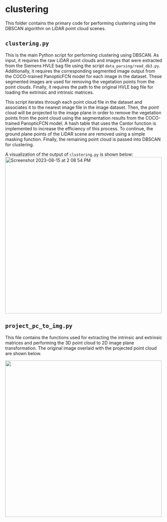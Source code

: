# clustering
This folder contains the primary code for performing clustering using the DBSCAN algorithm on LiDAR point cloud scenes.

## `clustering.py`
This is the main Python script for performing clustering using DBSCAN. As input, it requires the raw LiDAR point clouds and images that were extracted from the Siemens HVLE bag file using the script `data_parsing/read_db3.py`. Additionally, it requires the corresponding segmented image output from the COCO-trained PanopticFCN model for each image in the dataset. These segmented images are used for removing the vegetation points from the point clouds. Finally, it requires the path to the original HVLE bag file for loading the extrinsic and intrinsic matrices.

This script iterates through each point cloud file in the dataset and associates it to the nearest image file in the image dataset. Then, the point cloud will be projected to the image plane in order to remove the vegetation points from the point cloud using the segmentation results from the COCO-trained PanopticFCN model. A hash table that uses the Cantor function is implemented to increase the efficiency of this process. To continue, the ground plane points of the LiDAR scene are removed using a simple masking function. Finally, the remaining point cloud is passed into DBSCAN for clustering.

A visualization of the output of `clustering.py` is shown below:  
<img width="500" alt="Screenshot 2023-08-15 at 2 08 54 PM" src="https://github.com/hs-duesseldorf/pole-extraction/assets/66092622/f94e7bb6-e917-449b-b288-04e9c6c480fa">

## `project_pc_to_img.py`
This file contains the functions used for extracting the intrinsic and extrinsic matrices and performing the 3D point cloud to 2D image plane transformation. The original image overlaid with the projected point cloud are shown below.

<img width="500" src="https://github.com/hs-duesseldorf/pole-extraction/assets/66092622/34ba47d0-130f-4996-840d-02d718e7379a">


